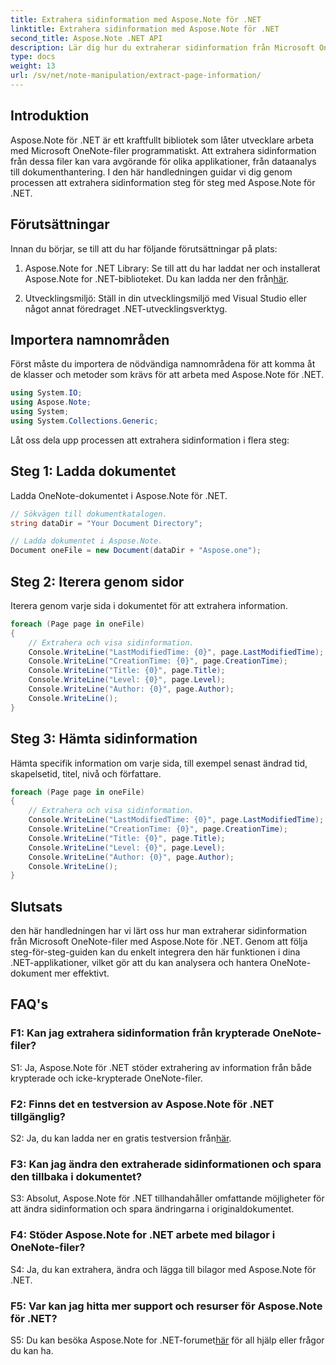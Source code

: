 ```yaml
---
title: Extrahera sidinformation med Aspose.Note för .NET
linktitle: Extrahera sidinformation med Aspose.Note för .NET
second_title: Aspose.Note .NET API
description: Lär dig hur du extraherar sidinformation från Microsoft OneNote-filer med Aspose.Note för .NET. Denna omfattande handledning guidar dig genom processen steg för steg.
type: docs
weight: 13
url: /sv/net/note-manipulation/extract-page-information/
---
```

## Introduktion

Aspose.Note för .NET är ett kraftfullt bibliotek som låter utvecklare arbeta med Microsoft OneNote-filer programmatiskt. Att extrahera sidinformation från dessa filer kan vara avgörande för olika applikationer, från dataanalys till dokumenthantering. I den här handledningen guidar vi dig genom processen att extrahera sidinformation steg för steg med Aspose.Note för .NET.

## Förutsättningar

Innan du börjar, se till att du har följande förutsättningar på plats:

1. Aspose.Note for .NET Library: Se till att du har laddat ner och installerat Aspose.Note for .NET-biblioteket. Du kan ladda ner den från[här](https://releases.aspose.com/note/net/).

2. Utvecklingsmiljö: Ställ in din utvecklingsmiljö med Visual Studio eller något annat föredraget .NET-utvecklingsverktyg.

## Importera namnområden

Först måste du importera de nödvändiga namnområdena för att komma åt de klasser och metoder som krävs för att arbeta med Aspose.Note för .NET.

```csharp
using System.IO;
using Aspose.Note;
using System;
using System.Collections.Generic;
```

Låt oss dela upp processen att extrahera sidinformation i flera steg:

## Steg 1: Ladda dokumentet

Ladda OneNote-dokumentet i Aspose.Note för .NET.

```csharp
// Sökvägen till dokumentkatalogen.
string dataDir = "Your Document Directory";

// Ladda dokumentet i Aspose.Note.
Document oneFile = new Document(dataDir + "Aspose.one");
```

## Steg 2: Iterera genom sidor

Iterera genom varje sida i dokumentet för att extrahera information.

```csharp
foreach (Page page in oneFile)
{
    // Extrahera och visa sidinformation.
    Console.WriteLine("LastModifiedTime: {0}", page.LastModifiedTime);
    Console.WriteLine("CreationTime: {0}", page.CreationTime);
    Console.WriteLine("Title: {0}", page.Title);
    Console.WriteLine("Level: {0}", page.Level);
    Console.WriteLine("Author: {0}", page.Author);
    Console.WriteLine();
}
```

## Steg 3: Hämta sidinformation

Hämta specifik information om varje sida, till exempel senast ändrad tid, skapelsetid, titel, nivå och författare.

```csharp
foreach (Page page in oneFile)
{
    // Extrahera och visa sidinformation.
    Console.WriteLine("LastModifiedTime: {0}", page.LastModifiedTime);
    Console.WriteLine("CreationTime: {0}", page.CreationTime);
    Console.WriteLine("Title: {0}", page.Title);
    Console.WriteLine("Level: {0}", page.Level);
    Console.WriteLine("Author: {0}", page.Author);
    Console.WriteLine();
}
```

## Slutsats

den här handledningen har vi lärt oss hur man extraherar sidinformation från Microsoft OneNote-filer med Aspose.Note för .NET. Genom att följa steg-för-steg-guiden kan du enkelt integrera den här funktionen i dina .NET-applikationer, vilket gör att du kan analysera och hantera OneNote-dokument mer effektivt.

## FAQ's

### F1: Kan jag extrahera sidinformation från krypterade OneNote-filer?

S1: Ja, Aspose.Note för .NET stöder extrahering av information från både krypterade och icke-krypterade OneNote-filer.

### F2: Finns det en testversion av Aspose.Note för .NET tillgänglig?

 S2: Ja, du kan ladda ner en gratis testversion från[här](https://releases.aspose.com/).

### F3: Kan jag ändra den extraherade sidinformationen och spara den tillbaka i dokumentet?

S3: Absolut, Aspose.Note för .NET tillhandahåller omfattande möjligheter för att ändra sidinformation och spara ändringarna i originaldokumentet.

### F4: Stöder Aspose.Note for .NET arbete med bilagor i OneNote-filer?

S4: Ja, du kan extrahera, ändra och lägga till bilagor med Aspose.Note för .NET.

### F5: Var kan jag hitta mer support och resurser för Aspose.Note för .NET?

 S5: Du kan besöka Aspose.Note for .NET-forumet[här](https://forum.aspose.com/c/note/28) för all hjälp eller frågor du kan ha.